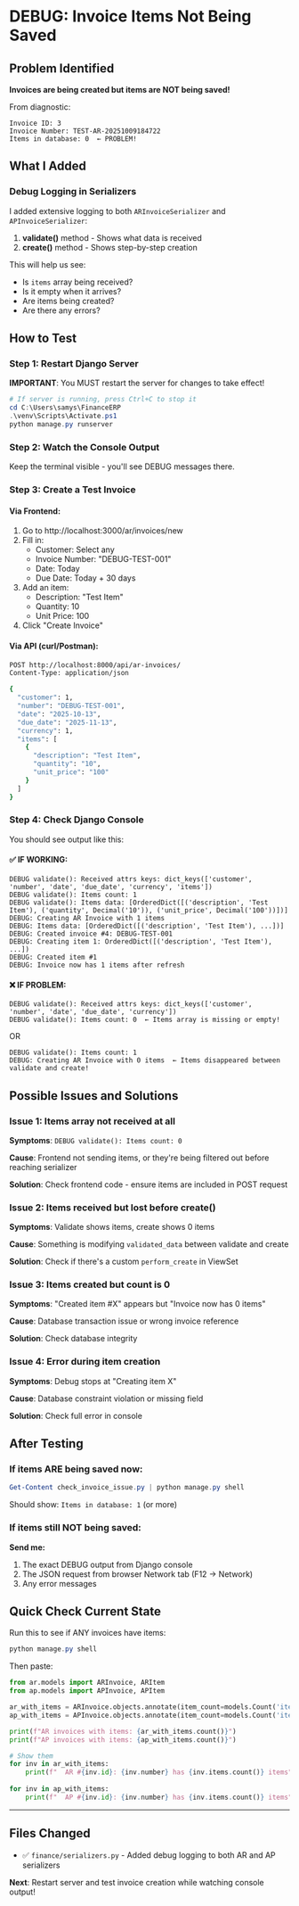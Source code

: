 # DEBUG: Invoice Items Not Being Saved

## Problem Identified
**Invoices are being created but items are NOT being saved!**

From diagnostic:
```
Invoice ID: 3
Invoice Number: TEST-AR-20251009184722
Items in database: 0  ← PROBLEM!
```

## What I Added

### Debug Logging in Serializers

I added extensive logging to both `ARInvoiceSerializer` and `APInvoiceSerializer`:

1. **validate()** method - Shows what data is received
2. **create()** method - Shows step-by-step creation

This will help us see:
- Is `items` array being received?
- Is it empty when it arrives?
- Are items being created?
- Are there any errors?

## How to Test

### Step 1: Restart Django Server

**IMPORTANT**: You MUST restart the server for changes to take effect!

```powershell
# If server is running, press Ctrl+C to stop it
cd C:\Users\samys\FinanceERP
.\venv\Scripts\Activate.ps1
python manage.py runserver
```

### Step 2: Watch the Console Output

Keep the terminal visible - you'll see DEBUG messages there.

### Step 3: Create a Test Invoice

#### Via Frontend:
1. Go to http://localhost:3000/ar/invoices/new
2. Fill in:
   - Customer: Select any
   - Invoice Number: "DEBUG-TEST-001"
   - Date: Today
   - Due Date: Today + 30 days
3. Add an item:
   - Description: "Test Item"
   - Quantity: 10
   - Unit Price: 100
4. Click "Create Invoice"

#### Via API (curl/Postman):
```bash
POST http://localhost:8000/api/ar-invoices/
Content-Type: application/json

{
  "customer": 1,
  "number": "DEBUG-TEST-001",
  "date": "2025-10-13",
  "due_date": "2025-11-13",
  "currency": 1,
  "items": [
    {
      "description": "Test Item",
      "quantity": "10",
      "unit_price": "100"
    }
  ]
}
```

### Step 4: Check Django Console

You should see output like this:

#### ✅ **IF WORKING:**
```
DEBUG validate(): Received attrs keys: dict_keys(['customer', 'number', 'date', 'due_date', 'currency', 'items'])
DEBUG validate(): Items count: 1
DEBUG validate(): Items data: [OrderedDict([('description', 'Test Item'), ('quantity', Decimal('10')), ('unit_price', Decimal('100'))])]
DEBUG: Creating AR Invoice with 1 items
DEBUG: Items data: [OrderedDict([('description', 'Test Item'), ...])]
DEBUG: Created invoice #4: DEBUG-TEST-001
DEBUG: Creating item 1: OrderedDict([('description', 'Test Item'), ...])
DEBUG: Created item #1
DEBUG: Invoice now has 1 items after refresh
```

#### ❌ **IF PROBLEM:**
```
DEBUG validate(): Received attrs keys: dict_keys(['customer', 'number', 'date', 'due_date', 'currency'])
DEBUG validate(): Items count: 0  ← Items array is missing or empty!
```

OR

```
DEBUG validate(): Items count: 1
DEBUG: Creating AR Invoice with 0 items  ← Items disappeared between validate and create!
```

## Possible Issues and Solutions

### Issue 1: Items array not received at all
**Symptoms**: `DEBUG validate(): Items count: 0`

**Cause**: Frontend not sending items, or they're being filtered out before reaching serializer

**Solution**: Check frontend code - ensure items are included in POST request

### Issue 2: Items received but lost before create()
**Symptoms**: Validate shows items, create shows 0 items

**Cause**: Something is modifying `validated_data` between validate and create

**Solution**: Check if there's a custom `perform_create` in ViewSet

### Issue 3: Items created but count is 0
**Symptoms**: "Created item #X" appears but "Invoice now has 0 items"

**Cause**: Database transaction issue or wrong invoice reference

**Solution**: Check database integrity

### Issue 4: Error during item creation
**Symptoms**: Debug stops at "Creating item X"

**Cause**: Database constraint violation or missing field

**Solution**: Check full error in console

## After Testing

### If items ARE being saved now:
```powershell
Get-Content check_invoice_issue.py | python manage.py shell
```

Should show: `Items in database: 1` (or more)

### If items still NOT being saved:

**Send me:**
1. The exact DEBUG output from Django console
2. The JSON request from browser Network tab (F12 → Network)
3. Any error messages

## Quick Check Current State

Run this to see if ANY invoices have items:

```powershell
python manage.py shell
```

Then paste:
```python
from ar.models import ARInvoice, ARItem
from ap.models import APInvoice, APItem

ar_with_items = ARInvoice.objects.annotate(item_count=models.Count('items')).filter(item_count__gt=0)
ap_with_items = APInvoice.objects.annotate(item_count=models.Count('items')).filter(item_count__gt=0)

print(f"AR invoices with items: {ar_with_items.count()}")
print(f"AP invoices with items: {ap_with_items.count()}")

# Show them
for inv in ar_with_items:
    print(f"  AR #{inv.id}: {inv.number} has {inv.items.count()} items")
    
for inv in ap_with_items:
    print(f"  AP #{inv.id}: {inv.number} has {inv.items.count()} items")
```

---

## Files Changed
- ✅ `finance/serializers.py` - Added debug logging to both AR and AP serializers

**Next**: Restart server and test invoice creation while watching console output!
